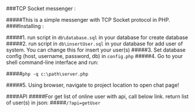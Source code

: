 ###TCP Socket messenger :

#####This is a simple messenger with TCP Socket protocol in PHP.
####Installing :

#####1. run script in `db\database.sql` in your database for create database
#####2. run script in `db\insertUser.sql` in your database for add user of system. You can change this for insert your user(s)
#####3. Set database config (host, username, password, db) in `config.php`
#####4. Go to your shell command-line interface and run:
	
#####````php -q c:\path\server.php````

#####5. Using browser, navigate to project location to open chat page!

####API
#####For get list of online user with api, call below link. return list of user(s) in json:
#####```/?api=getUser```